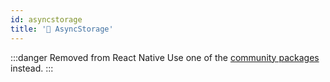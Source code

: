 ```yaml
---
id: asyncstorage
title: '🚧 AsyncStorage'
---
```


:::danger Removed from React Native
Use one of the [community packages](https://reactnative.directory/?search=storage) instead.
:::
